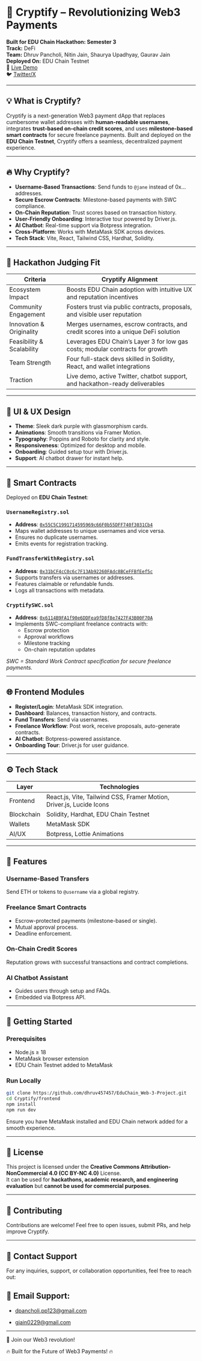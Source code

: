 # 🚀 Cryptify – Revolutionizing Web3 Payments

**Built for EDU Chain Hackathon: Semester 3**  
**Track:** DeFi  
**Team:** Dhruv Pancholi, Nitin Jain, Shaurya Upadhyay, Gaurav Jain  
**Deployed On:** EDU Chain Testnet  
🔗 [Live Demo](https://cryptify-defi.vercel.app/)  
🐦 [Twitter/X](https://x.com/CryptifySecure)

---

## 💡 What is Cryptify?

Cryptify is a next-generation Web3 payment dApp that replaces cumbersome wallet addresses with **human-readable usernames**, integrates **trust-based on-chain credit scores**, and uses **milestone-based smart contracts** for secure freelance payments. Built and deployed on the **EDU Chain Testnet**, Cryptify offers a seamless, decentralized payment experience.

---

## 🔥 Why Cryptify?

- **Username-Based Transactions**: Send funds to `@jane` instead of 0x... addresses.
- **Secure Escrow Contracts**: Milestone-based payments with SWC compliance.
- **On-Chain Reputation**: Trust scores based on transaction history.
- **User-Friendly Onboarding**: Interactive tour powered by Driver.js.
- **AI Chatbot**: Real-time support via Botpress integration.
- **Cross-Platform**: Works with MetaMask SDK across devices.
- **Tech Stack**: Vite, React, Tailwind CSS, Hardhat, Solidity.

---

## 🧠 Hackathon Judging Fit

| **Criteria**              | **Cryptify Alignment**                                                                 |
|---------------------------|---------------------------------------------------------------------------------------|
| Ecosystem Impact          | Boosts EDU Chain adoption with intuitive UX and reputation incentives                |
| Community Engagement      | Fosters trust via public contracts, proposals, and visible user reputation           |
| Innovation & Originality  | Merges usernames, escrow contracts, and credit scores into a unique DeFi solution    |
| Feasibility & Scalability | Leverages EDU Chain’s Layer 3 for low gas costs; modular contracts for growth        |
| Team Strength             | Four full-stack devs skilled in Solidity, React, and wallet integrations             |
| Traction                  | Live demo, active Twitter, chatbot support, and hackathon-ready deliverables         |

---

## 🎨 UI & UX Design

- **Theme**: Sleek dark purple with glassmorphism cards.
- **Animations**: Smooth transitions via Framer Motion.
- **Typography**: Poppins and Roboto for clarity and style.
- **Responsiveness**: Optimized for desktop and mobile.
- **Onboarding**: Guided setup tour with Driver.js.
- **Support**: AI chatbot drawer for instant help.

---

## 🔐 Smart Contracts

Deployed on **EDU Chain Testnet**:

### `UsernameRegistry.sol`
- **Address**: [`0x55C5C1991714595969c66F0b55DFF740f3031Cb4`](https://edu-chain-testnet.blockscout.com/address/0x55C5C1991714595969c66F0b55DFF740f3031Cb4)  
- Maps wallet addresses to unique usernames and vice versa.
- Ensures no duplicate usernames.
- Emits events for registration tracking.

### `FundTransferWithRegistry.sol`
- **Address**: [`0x31bCF4cC0c6c7F13Ab92260FAdc8BCeFFBfEef5c`](https://edu-chain-testnet.blockscout.com/address/0x31bCF4cC0c6c7F13Ab92260FAdc8BCeFFBfEef5c)  
- Supports transfers via usernames or addresses.
- Features claimable or refundable funds.
- Logs all transactions with metadata.

### `CryptifySWC.sol`
- **Address**: [`0x6114B9FA1f90e6DDFea9fD8f8e7427F43B00F70A`](https://edu-chain-testnet.blockscout.com/address/0x6114B9FA1f90e6DDFea9fD8f8e7427F43B00F70A)  
- Implements SWC-compliant freelance contracts with:
  - Escrow protection
  - Approval workflows
  - Milestone tracking
  - On-chain reputation updates

*SWC = Standard Work Contract specification for secure freelance payments.*

---

## 🌐 Frontend Modules

- **Register/Login**: MetaMask SDK integration.
- **Dashboard**: Balances, transaction history, and contracts.
- **Fund Transfers**: Send via usernames.
- **Freelance Workflow**: Post work, receive proposals, auto-generate contracts.
- **AI Chatbot**: Botpress-powered assistance.
- **Onboarding Tour**: Driver.js for user guidance.

---

## ⚙️ Tech Stack

| **Layer**     | **Technologies**                                                      |
|---------------|----------------------------------------------------------------------|
| Frontend      | React.js, Vite, Tailwind CSS, Framer Motion, Driver.js, Lucide Icons |
| Blockchain    | Solidity, Hardhat, EDU Chain Testnet                                 |
| Wallets       | MetaMask SDK                                                 |
| AI/UX         | Botpress, Lottie Animations                                  |

---

## 📜 Features

### Username-Based Transfers
Send ETH or tokens to `@username` via a global registry.

### Freelance Smart Contracts
- Escrow-protected payments (milestone-based or single).
- Mutual approval process.
- Deadline enforcement.

### On-Chain Credit Scores
Reputation grows with successful transactions and contract completions.

### AI Chatbot Assistant
- Guides users through setup and FAQs.
- Embedded via Botpress API.

---

## 🚀 Getting Started

### Prerequisites
- Node.js ≥ 18
- MetaMask browser extension
- EDU Chain Testnet added to MetaMask

### Run Locally
```bash
git clone https://github.com/dhruv457457/EduChain_Web-3-Project.git
cd Cryptify/frontend
npm install
npm run dev
```

Ensure you have MetaMask installed and EDU Chain network added for a smooth experience.

---

## 📄 License
This project is licensed under the **Creative Commons Attribution-NonCommercial 4.0 (CC BY-NC 4.0)** License.  
It can be used for **hackathons, academic research, and engineering evaluation** but **cannot be used for commercial purposes**. 

---

## 🤝 Contributing
Contributions are welcome! Feel free to open issues, submit PRs, and help improve Cryptify.

---

## 📧 Contact Support
For any inquiries, support, or collaboration opportunities, feel free to reach out:

## 📧 Email Support:

- dpancholi.pp123@gmail.com

- gjain0229@gmail.com

---


🚀 Join our Web3 revolution!

🔥 Built for the Future of Web3 Payments! 🔥
